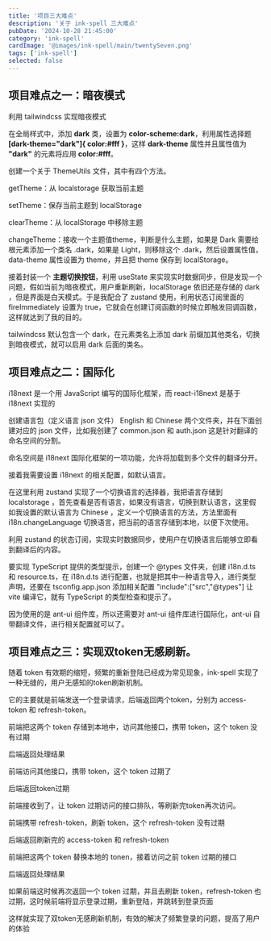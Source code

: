 ```yaml
---
title: '项目三大难点'
description: '关于 ink-spell 三大难点'
pubDate: '2024-10-28 21:45:00'
category: 'ink-spell'
cardImage: '@images/ink-spell/main/twentySeven.png'
tags: ['ink-spell']
selected: false
---
```


## 项目难点之一：暗夜模式

利用 tailwindcss 实现暗夜模式

在全局样式中，添加 **dark** 类，设置为 **color-scheme:dark**，利用属性选择题 **[dark-theme="dark"]{ color:#fff }**，这样 **dark-theme** 属性并且属性值为 **"dark"** 的元素将应用 **color:#fff**。

创建一个关于 ThemeUtils 文件，其中有四个方法。

getTheme：从 localstorage 获取当前主题

setTheme：保存当前主题到 localStorage

clearTheme：从 localStorage 中移除主题

changeTheme：接收一个主题值theme，判断是什么主题，如果是 Dark 需要给根元素添加一个类名 .dark，如果是 Light，则移除这个 .dark，然后设置属性值，data-theme 属性设置为 theme，并且把 theme 保存到 localStorage。

接着封装一个 **主题切换按钮**，利用 useState 来实现实时数据同步，但是发现一个问题，假如当前为暗夜模式，用户重新刷新，localStorage 依旧还是存储的 dark ，但是界面是白天模式。于是我配合了 zustand 使用，利用状态订阅里面的 fireImmediately 设置为 true，它就会在创建订阅函数的时候立即触发回调函数，这样就达到了我的目的。

tailwindcss 默认包含一个 dark，在元素类名上添加 dark 前缀加其他类名，切换到暗夜模式，就可以启用 dark 后面的类名。

## 项目难点之二：国际化

i18next 是一个用 JavaScript 编写的国际化框架，而 react-i18next 是基于 i18next 实现的

创建语言包（定义语言 json 文件） English 和 Chinese 两个文件夹，并在下面创建对应的 json 文件，比如我创建了 common.json 和 auth.json 这是针对翻译的命名空间的分割。

命名空间是 i18next 国际化框架的一项功能，允许将加载到多个文件的翻译分开。

接着我需要设置 i18next 的相关配置，如默认语言。

在这里利用 zustand 实现了一个切换语言的选择器，我把语言存储到 localstorage ，首先查看是否有语言，如果没有语言，切换到默认语言，这里假如我设置的默认语言为 Chinese ，定义一个切换语言的方法，方法里面有 i18n.changeLanguage 切换语言，把当前的语言存储到本地，以便下次使用。

利用 zustand 的状态订阅，实现实时数据同步，使用户在切换语言后能够立即看到翻译后的内容。

要实现 TypeScript 提供的类型提示，创建一个 @types 文件夹，创建 i18n.d.ts 和 resource.ts，在 i18n.d.ts 进行配置，也就是把其中一种语言导入，进行类型声明，还要在 tsconfig.app.json 添加相关配置 "include":["src","@types"] 让 vite 编译它，就有 TypeScript 的类型检查和提示了。

因为使用的是 ant-ui 组件库，所以还需要对 ant-ui 组件库进行国际化，ant-ui 自带翻译文件，进行相关配置就可以了。

## 项目难点之三：实现双token无感刷新。

随着 token 有效期的缩短，频繁的重新登陆已经成为常见现象，ink-spell 实现了一种无缝的，用户无感知的token刷新机制。

它的主要就是前端发送一个登录请求，后端返回两个token，分别为 access-token 和 refresh-token。

前端把这两个 token 存储到本地中，访问其他接口，携带 token，这个 token 没有过期

后端返回处理结果

前端访问其他接口，携带 token，这个 token 过期了

后端返回token过期

前端接收到了，让 token 过期访问的接口排队，等刷新完token再次访问。

前端携带 refresh-token，刷新 token，这个 refresh-token 没有过期

后端返回刷新完的 access-token 和 refresh-token

前端把这两个 token 替换本地的 tonen，接着访问之前 token 过期的接口

后端返回处理结果

如果前端这时候再次返回一个 token 过期，并且去刷新 token，refresh-token 也过期，这时候前端将显示登录过期，重新登陆，并跳转到登录页面

这样就实现了双token无感刷新机制，有效的解决了频繁登录的问题，提高了用户的体验
